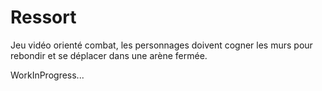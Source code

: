 # Ressort
Jeu vidéo orienté combat, les personnages doivent cogner les murs pour rebondir et se déplacer dans une arène fermée.

WorkInProgress...
